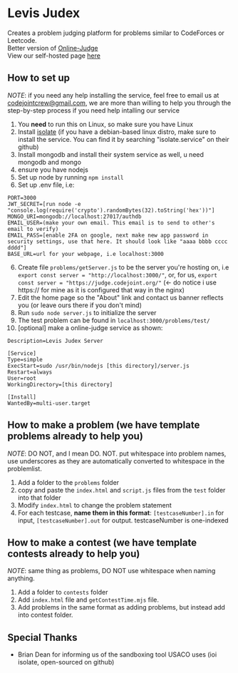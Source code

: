 # Levis Judex
Creates a problem judging platform for problems similar to CodeForces or Leetcode. \
Better version of [Online-Judge](https://github.com/VinkentLi/Online-Judge) \
View our self-hosted page [here](https://judge.codejoint.org/)
## How to set up
*NOTE*:  if you need any help installing the service, feel free to email us at codejointcrew@gmail.com, we are more than willing to help you through the step-by-step process if you need help intalling our service
1. You **need** to run this on Linux, so make sure you have Linux
1. Install [isolate](https://github.com/ioi/isolate) (if you have a debian-based linux distro, make sure to install the service. You can find it by searching "isolate.service" on their github)
2. Install mongodb and install their system service as well, u need mongodb and mongo
3. ensure you have nodejs
4. Set up node by running `npm install`
5. Set up .env file, i.e:
```
PORT=3000
JWT_SECRET=[run node -e "console.log(require('crypto').randomBytes(32).toString('hex'))"]
MONGO_URI=mongodb://localhost:27017/authdb
EMAIL_USER=(make your own email. This email is to send to other's email to verify)
EMAIL_PASS=[enable 2FA on google, next make new app password in security settings, use that here. It should look like "aaaa bbbb cccc dddd"]
BASE_URL=url for your webpage, i.e localhost:3000
```
6. Create file `problems/getServer.js` to be the server you're hosting on, i.e
   `export const server = "http://localhost:3000/"`, or, for us, `export const server = "https://judge.codejoint.org/"` (<- do notice i use https:// for mine as it is configured that way in the nginx)
9. Edit the home page so the "About" link and contact us banner reflects you (or leave ours there if you don't mind)
10. Run `sudo node server.js` to initialize the server
11. The test problem can be found in `localhost:3000/problems/test/`
12. [optional] make a online-judge service as shown:
```[Unit]
Description=Levis Judex Server

[Service]
Type=simple
ExecStart=sudo /usr/bin/nodejs [this directory]/server.js
Restart=always
User=root
WorkingDirectory=[this directory]

[Install]
WantedBy=multi-user.target
```
## How to make a problem (we have template problems already to help you)
*NOTE*:  DO NOT, and I mean DO. NOT. put whitespace into problem names, use underscores as they are automatically converted to whitespace in the problemlist.
1. Add a folder to the `problems` folder
2. copy and paste the `index.html` and `script.js` files from the `test` folder into that folder
3. Modify `index.html` to change the problem statement  
4. For each testcase, **name them in this format**: `[testcaseNumber].in` for input, `[testcaseNumber].out` for output. testcaseNumber is one-indexed
## How to make a contest (we have template contests already to help you)
*NOTE*:  same thing as problems, DO NOT use whitespace when naming anything.
1. Add a folder to `contests` folder
2. Add `index.html` file and `getContestTime.mjs` file.
3. Add problems in the same format as adding problems, but instead add into contest folder.
## Special Thanks
- Brian Dean for informing us of the sandboxing tool USACO uses (ioi isolate, open-sourced on github)

